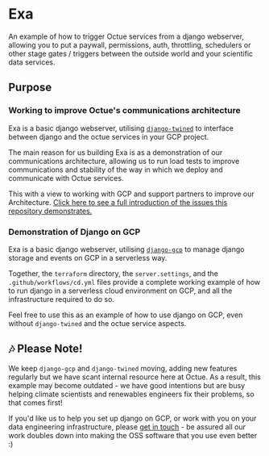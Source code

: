 # Exa 

An example of how to trigger Octue services from a django webserver, allowing you to put a paywall, permissions, auth, throttling, schedulers or other stage gates / triggers between the outside world and your scientific data services.

## Purpose

### Working to improve Octue's communications architecture

Exa is a basic django webserver, utilising [`django-twined`](https://github.com/octue/django-twined) to interface between django and the octue services in your GCP project.

The main reason for us building Exa is as a demonstration of our communications architecture, allowing us to run load tests to improve communications and stability of the way in which we deploy and communicate with Octue services.

This with a view to working with GCP and support partners to improve our Architecture. [Click here to see a full introduction of the issues this repository demonstrates.](https://docs.google.com/presentation/d/1o_4xok7SwdPyxxnAS_XFUNNSaRWcgaAxj5aO0sSu5mE/edit?usp=sharing)

### Demonstration of Django on GCP

Exa is a basic django webserver, utilising [`django-gcp`](https://github.com/octue/django-gcp) to manage django storage and events on GCP in a serverless way.

Together, the `terraform` directory, the `server.settings`, and the `.github/workflows/cd.yml` files provide a complete working example of how to run django in a serverless cloud environment on GCP, and all the infrastructure required to do so.

Feel free to use this as an example of how to use django on GCP, even without `django-twined` and the octue service aspects.


## 🎶 Please Note!

We keep `django-gcp` and `django-twined` moving, adding new features regularly but we have scant internal resource here at Octue. As a result, this example may become outdated - we have good intentions but are busy helping climate scientists and renewables engineers fix their problems, so that comes first!

If you'd like us to help you set up django on GCP, or work with you on your data engineering infrastructure, please [get in touch](https://www.octue.com/contact) - be assured all our work doubles down into making the OSS software that you use even better :)

